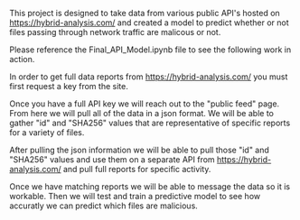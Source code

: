 This project is designed to take data from various public API's hosted on https://hybrid-analysis.com/ and created a model to predict whether or not files passing through network traffic are malicous or not.

Please reference the Final_API_Model.ipynb file to see the following work in action.

In order to get full data reports from https://hybrid-analysis.com/ you must first request a key from the site.

Once you have a full API key we will reach out to the "public feed" page. From here we will pull all of the data in a json format. We will be able to gather "id" and "SHA256" values that are representative of specific reports for a variety of files. 

After pulling the json information we will be able to pull those "id" and "SHA256" values and use them on a separate API from https://hybrid-analysis.com/ and pull full reports for specific activity.

Once we have matching reports we will be able to message the data so it is workable. Then we will test and train a predictive model to see how accuratly we can predict which files are malicious.
